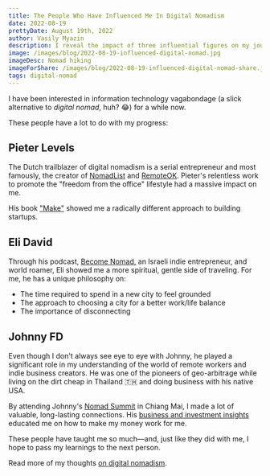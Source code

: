```yaml
---
title: The People Who Have Influenced Me In Digital Nomadism
date: 2022-08-19
prettyDate: August 19th, 2022
author: Vasily Myazin
description: I reveal the impact of three influential figures on my journey in digital nomadism. These dudes have their unique insights on startups, work/life balance, and geo-arbitrage, and they taught me about the captivating world of location independence.
image: /images/blog/2022-08-19-influenced-digital-nomad.jpg
imageDesc: Nomad hiking
imageForShare: /images/blog/2022-08-19-influenced-digital-nomad-share.jpg
tags: digital-nomad
---
```


I have been interested in information technology vagabondage (a slick alternative to *digital nomad*, huh? 😂) for a while now.

These people have a lot to do with my progress:

## Pieter Levels

The Dutch trailblazer of digital nomadism is a serial entrepreneur and most famously, the creator of [NomadList](https://nomadlist.com/) and [RemoteOK](https://remoteok.com/). Pieter's relentless work to promote the "freedom from the office" lifestyle had a massive impact on me.

His book ["Make"](https://readmake.com/) showed me a radically different approach to building startups.

## Eli David

Through his podcast, [Become Nomad,](https://becomenomad.com/category/podcasts/) an Israeli indie entrepreneur, and world roamer, Eli showed me a more spiritual, gentle side of traveling. For me, he has a unique philosophy on:

* The time required to spend in a new city to feel grounded
* The approach to choosing a city for a better work/life balance
* The importance of disconnecting

## Johnny FD

Even though I don't always see eye to eye with Johnny, he played a significant role in my understanding of the world of remote workers and indie business creators. He was one of the pioneers of geo-arbitrage while living on the dirt cheap in Thailand 🇹🇭 and doing business with his native USA.

By attending Johnny's [Nomad Summit](https://www.nomadsummit.com/) in Chiang Mai, I made a lot of valuable, long-lasting connections. His [business and investment insights](https://www.johnnyfd.com/search/label/Business) educated me on how to make my money work for me.

These people have taught me so much—and, just like they did with me, I hope to pass my learnings to the next person.

Read more of my thoughts [on digital nomadism](/blog/best-way-to-get-started-learning-about-being-a-digital-nomad).
